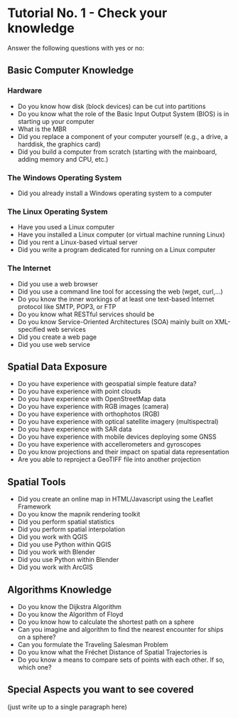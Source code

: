 
# Tutorial No. 1 - Check your knowledge

Answer the following questions with yes or no:

## Basic Computer Knowledge
### Hardware
- Do you know how disk (block devices) can be cut into partitions
- Do you know what the role of the Basic Input Output System (BIOS) is in starting up your computer
- What is the MBR
- Did you replace a component of your computer yourself (e.g., a drive, a harddisk, the graphics card)
- Did you build a computer from scratch (starting with the mainboard, adding memory and CPU, etc.)

### The Windows Operating System
- Did you already install a Windows operating system to a computer

### The Linux Operating System

- Have you used a Linux computer
- Have you installed a Linux computer (or virtual machine running Linux)
- Did you rent a Linux-based virtual server
- Did you write a program dedicated for running on a Linux computer

### The Internet
- Did you use a web browser
- Did you use a command line tool for accessing the web (wget, curl,...)
- Do you know the inner workings of at least one text-based Internet protocol like SMTP, POP3, or FTP
- Do you know what RESTful services should be
- Do you know Service-Oriented Architectures (SOA) mainly built on XML-specified web services
- Did you create a web page
- Did you use web service


## Spatial Data Exposure
- Do you have experience with geospatial simple feature data?
- Do you have experience with point clouds
- Do you have experience with OpenStreetMap data
- Do you have experience with RGB images (camera)
- Do you have experience with orthophotos (RGB)
- Do you have experience with optical satellite imagery (multispectral)
- Do you have experience with SAR data
- Do you have experience with mobile devices deploying some GNSS
- Do you have experience with accellerometers and gyroscopes
- Do you know projections and their impact on spatial data representation
- Are you able to reproject a GeoTIFF file into another projection


## Spatial Tools

- Did you create an online map in HTML/Javascript using the Leaflet Framework
- Do you know the mapnik rendering toolkit
- Did you perform spatial statistics
- Did you perform spatial interpolation
- Did you work with QGIS
- Did you use Python within QGIS
- Did you work with Blender
- Did you use Python within Blender
- Did you work with ArcGIS


## Algorithms Knowledge

- Do you know the Dijkstra Algorithm
- Do you know the Algorithm of Floyd
- Do you know how to calculate the shortest path on a sphere
- Can you imagine and algorithm to find the nearest encounter for ships on a sphere?
- Can you formulate the Traveling Salesman Problem
- Do you know what the Fréchet Distance of Spatial Trajectories is
- Do you know a means to compare sets of points with each other. If so, which one?

## Special Aspects you want to see covered

(just write up to a single paragraph here)